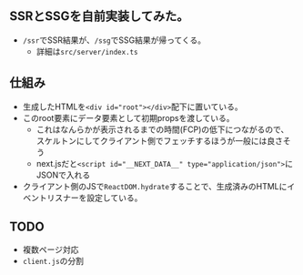 ## SSRとSSGを自前実装してみた。
- `/ssr`でSSR結果が、`/ssg`でSSG結果が帰ってくる。
  - 詳細は`src/server/index.ts`

## 仕組み
- 生成したHTMLを`<div id="root"></div>`配下に置いている。
- このroot要素にデータ要素として初期propsを渡している。
  - これはなんらかが表示されるまでの時間(FCP)の低下につながるので、スケルトンにしてクライアント側でフェッチするほうが一般には良さそう
  - next.jsだと`<script id="__NEXT_DATA__" type="application/json">`にJSONで入れる
- クライアント側のJSで`ReactDOM.hydrate`することで、生成済みのHTMLにイベントリスナーを設定している。

## TODO
- 複数ページ対応
- `client.js`の分割